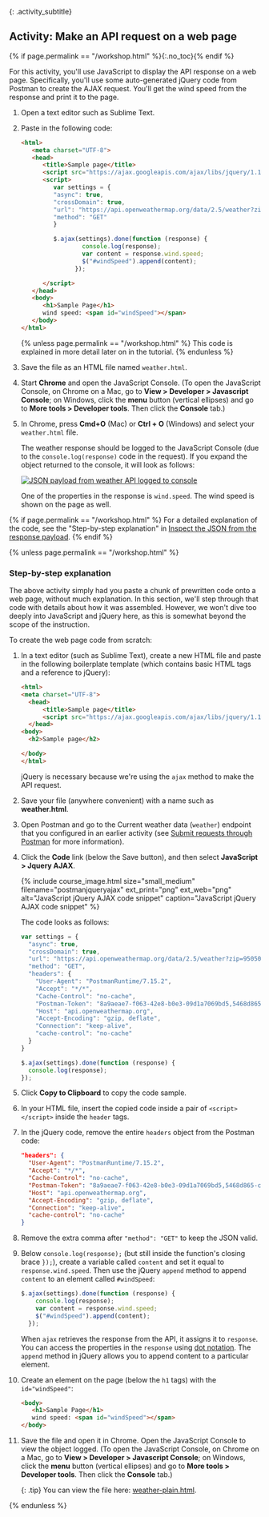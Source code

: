 {: .activity_subtitle}
## <i class="fa fa-user-circle"></i> Activity: Make an API request on a web page
{% if page.permalink == "/workshop.html" %}{:.no_toc}{% endif %}

For this activity, you'll use JavaScript to display the API response on a web page. Specifically, you'll use some auto-generated jQuery code from Postman to create the AJAX request. You'll get the wind speed from the response and print it to the page.

1.  Open a text editor such as Sublime Text.
2.  Paste in the following code:

    ```html
    <html>
       <meta charset="UTF-8">
       <head>
          <title>Sample page</title>
          <script src="https://ajax.googleapis.com/ajax/libs/jquery/1.11.1/jquery.min.js"></script>
          <script>
             var settings = {
             "async": true,
             "crossDomain": true,
             "url": "https://api.openweathermap.org/data/2.5/weather?zip=95050&units=imperial&appid=fd4698c940c6d1da602a70ac34f0b147",
             "method": "GET"
             }

             $.ajax(settings).done(function (response) {
                     console.log(response);
                     var content = response.wind.speed;
                     $("#windSpeed").append(content);
                   });

          </script>
       </head>
       <body>
          <h1>Sample Page</h1>
          wind speed: <span id="windSpeed"></span>
       </body>
    </html>
    ```
    {% unless page.permalink == "/workshop.html" %}
    This code is explained in more detail later on in the tutorial.
    {% endunless %}

3.  Save the file as an HTML file named `weather.html`.
4.  Start **Chrome** and open the JavaScript Console. (To open the JavaScript Console, on Chrome on a Mac, go to **View > Developer > Javascript Console**; on Windows, click the **menu** button (vertical ellipses) and go to **More tools > Developer tools**. Then click the **Console** tab.)
5.  In Chrome, press **Cmd+O** (Mac) or **Ctrl + O** (Windows) and select your `weather.html` file.

    The weather response should be logged to the JavaScript Console (due to the `console.log(response)` code in the request). If you expand the object returned to the console, it will look as follows:

    <a class="noCrossRef" href="https://idratherbewriting.com/learnapidoc/assets/files/weather-plain.html"><img src="https://idratherbewritingmedia.com/images/api/jsonpayloadweather.png" alt="JSON payload from weather API logged to console" /></a>

    One of the properties in the response is `wind.speed`. The wind speed is shown on the page as well.

{% if page.permalink == "/workshop.html" %}
For a detailed explanation of the code, see the "Step-by-step explanation" in [Inspect the JSON from the response payload](docapis_json_console.html#step-by-step-explanation).
{% endif %}

{% unless page.permalink == "/workshop.html" %}
### Step-by-step explanation

The above activity simply had you paste a chunk of prewritten code onto a web page, without much explanation. In this section, we'll step through that code with details about how it was assembled. However, we won't dive too deeply into JavaScript and jQuery here, as this is somewhat beyond the scope of the instruction.

To create the web page code from scratch:

1.  In a text editor (such as Sublime Text), create a new HTML file and paste in the following boilerplate template (which contains basic HTML tags and a reference to jQuery):

    ```html
    <html>
    <meta charset="UTF-8">
      <head>
          <title>Sample page</title>
          <script src="https://ajax.googleapis.com/ajax/libs/jquery/1.11.1/jquery.min.js"></script>
      </head>
    <body>
      <h2>Sample page</h2>

    </body>
    </html>
    ```

    jQuery is necessary because we're using the `ajax` method to make the API request.

2.  Save your file (anywhere convenient) with a name such as **weather.html**.
3.  Open Postman and go to the Current weather data (`weather`) endpoint that you configured in an earlier activity (see [Submit requests through Postman]({{site.rooturl}}docapis_postman.html) for more information).
4.  Click the **Code** link (below the Save button), and then select **JavaScript > Jquery AJAX**.

    {% include course_image.html size="small_medium" filename="postmanjqueryajax" ext_print="png" ext_web="png" alt="JavaScript jQuery AJAX code snippet" caption="JavaScript jQuery AJAX code snippet" %}

    The code looks as follows:

    ```js
    var settings = {
      "async": true,
      "crossDomain": true,
      "url": "https://api.openweathermap.org/data/2.5/weather?zip=95050&units=imperial&appid=fd4698c940c6d1da602a70ac34f0b147",
      "method": "GET",
      "headers": {
        "User-Agent": "PostmanRuntime/7.15.2",
        "Accept": "*/*",
        "Cache-Control": "no-cache",
        "Postman-Token": "8a9aeae7-f063-42e8-b0e3-09d1a7069bd5,5468d865-c341-4596-9acc-faba0e0c0c7d",
        "Host": "api.openweathermap.org",
        "Accept-Encoding": "gzip, deflate",
        "Connection": "keep-alive",
        "cache-control": "no-cache"
      }
    }

    $.ajax(settings).done(function (response) {
      console.log(response);
    });
    ```

5.  Click **Copy to Clipboard** to copy the code sample.  
6.  In your HTML file, insert the copied code inside a pair of `<script></script>` inside the `header` tags.
7.  In the jQuery code, remove the entire `headers` object from the Postman code:

    ```json
    "headers": {
      "User-Agent": "PostmanRuntime/7.15.2",
      "Accept": "*/*",
      "Cache-Control": "no-cache",
      "Postman-Token": "8a9aeae7-f063-42e8-b0e3-09d1a7069bd5,5468d865-c341-4596-9acc-faba0e0c0c7d",
      "Host": "api.openweathermap.org",
      "Accept-Encoding": "gzip, deflate",
      "Connection": "keep-alive",
      "cache-control": "no-cache"
    }
    ```
8.  Remove the extra comma after `"method": "GET"` to keep the JSON valid.
9.  Below `console.log(response);` (but still inside the function's closing brace `});`), create a variable called `content` and set it equal to `response.wind.speed`. Then use the jQuery `append` method to append `content` to an element called `#windSpeed`:

    ```js
    $.ajax(settings).done(function (response) {
        console.log(response);
        var content = response.wind.speed;
        $("#windSpeed").append(content);
      });
      ```

      When `ajax` retrieves the response from the API, it assigns it to `response`. You can access the properties in the `response` using [dot notation]({{site.rooturl}}docapis_diving_into_dot_notation.html). The `append` method in jQuery allows you to append content to a particular element.

9.  Create an element on the page (below the `h1` tags) with the `id="windSpeed"`:

      ```html
      <body>
         <h1>Sample Page</h1>
         wind speed: <span id="windSpeed"></span>
      </body>
      ```
10. Save the file and open it in Chrome. Open the JavaScript Console to view the object logged. (To open the JavaScript Console, on Chrome on a Mac, go to **View > Developer > Javascript Console**; on Windows, click the **menu** button (vertical ellipses) and go to **More tools > Developer tools**. Then click the **Console** tab.)

    {: .tip}
    You can view the file here: [weather-plain.html](https://idratherbewriting.com/learnapidoc/assets/files/weather-plain.html).

{% endunless %}
